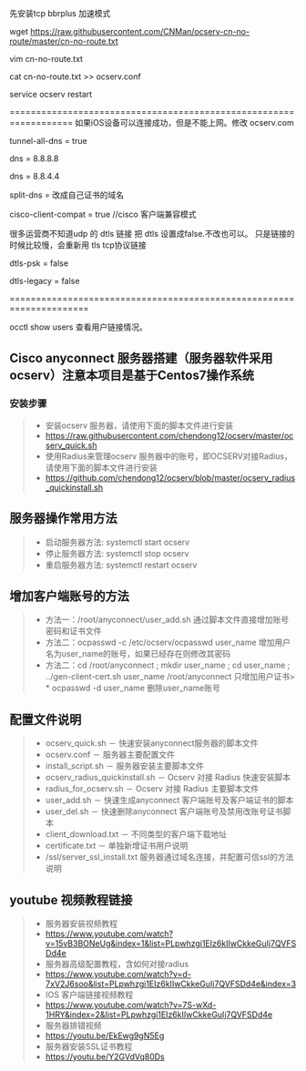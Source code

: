  先安装tcp    bbrplus 加速模式
 
 
 wget  https://raw.githubusercontent.com/CNMan/ocserv-cn-no-route/master/cn-no-route.txt
 
  vim cn-no-route.txt 
  
  cat  cn-no-route.txt >> ocserv.conf
 
 service  ocserv restart
 
 ==================================================================
 如果iOS设备可以连接成功，但是不能上网。修改 ocserv.com
 
 
 tunnel-all-dns = true
 
dns = 8.8.8.8

dns = 8.8.4.4

split-dns = 改成自己证书的域名

cisco-client-compat = true   //cisco 客户端兼容模式


很多运营商不知道udp 的  dtls 链接  把  dtls  设置成false.不改也可以。  只是链接的时候比较慢，会重新用 tls tcp协议链接


dtls-psk = false

dtls-legacy = false

=====================================================================


occtl show users  查看用户链接情况。







## Cisco anyconnect 服务器搭建（服务器软件采用ocserv）注意本项目是基于Centos7操作系统
### 安装步骤 ###
> * 安装ocserv 服务器，请使用下面的脚本文件进行安装
> * https://raw.githubusercontent.com/chendong12/ocserv/master/ocserv_quick.sh
> * 使用Radius来管理ocserv 服务器中的账号，即OCSERV对接Radius，请使用下面的脚本文件进行安装
> * https://github.com/chendong12/ocserv/blob/master/ocserv_radius_quickinstall.sh
## 服务器操作常用方法 ##
> * 启动服务器方法: systemctl start ocserv
> * 停止服务器方法: systemctl stop ocserv
> * 重启服务器方法: systemctl restart ocserv
## 增加客户端账号的方法
> * 方法一：/root/anyconnect/user_add.sh 通过脚本文件直接增加账号密码和证书文件 
> * 方法二：ocpasswd -c /etc/ocserv/ocpasswd user_name 增加用户名为user_name的账号，如果已经存在则修改其密码
> * 方法二：cd /root/anyconnect ; mkdir user_name ; cd user_name ; ../gen-client-cert.sh user_name /root/anyconnect 只增加用户证书> * ocpasswd -d user_name 删除user_name账号
## 配置文件说明 ##
> * ocserv_quick.sh － 快速安装anyconnect服务器的脚本文件
> * ocserv.conf － 服务器主要配置文件
> * install_script.sh － 服务器安装主要脚本文件
> * ocserv_radius_quickinstall.sh － Ocserv 对接 Radius 快速安装脚本
> * radius_for_ocserv.sh － Ocserv 对接 Radius 主要脚本文件
> * user_add.sh － 快速生成anyconnect 客户端账号及客户端证书的脚本
> * user_del.sh － 快速删除anyconnect 客户端账号及禁用改账号证书脚本
> * client_download.txt － 不同类型的客户端下载地址
> * certificate.txt － 单独新增证书用户说明
> * /ssl/server_ssl_install.txt 服务器通过域名连接，并配置可信ssl的方法说明

## youtube 视频教程链接 ##
> * 服务器安装视频教程
> * https://www.youtube.com/watch?v=15vB3BONeUg&index=1&list=PLpwhzgi1EIz6kIIwCkkeGuIj7QVFSDd4e
> * 服务器高级配置教程，含如何对接radius
> * https://www.youtube.com/watch?v=d-7xV2J6soo&list=PLpwhzgi1EIz6kIIwCkkeGuIj7QVFSDd4e&index=3
> * IOS 客户端链接视频教程
> * https://www.youtube.com/watch?v=7S-wXd-1HRY&index=2&list=PLpwhzgi1EIz6kIIwCkkeGuIj7QVFSDd4e
> * 服务器排错视频
> * https://youtu.be/EkEwg9gN5Eg
> * 服务器安装SSL证书教程
> * https://youtu.be/Y2GVdVq80Ds

